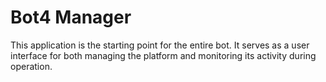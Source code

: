 # Bot4 Manager
This application is the starting point for the entire bot.  It serves as a user interface for both managing the platform and monitoring its activity during operation.
